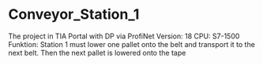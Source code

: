 # Conveyor_Station_1
The project in TIA Portal with DP via ProfiNet
Version: 18
CPU: S7-1500
Funktion: Station 1 must lower one pallet onto the belt and transport it to the next belt. Then the next pallet is lowered onto the tape
